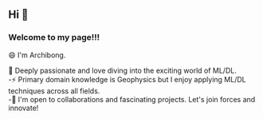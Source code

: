 ## Hi 👋
### Welcome to my page!!!

😄 I'm Archibong.

🌱 Deeply passionate and love diving into the exciting world of ML/DL. <br> 
-⚡  Primary domain knowledge is Geophysics but I enjoy applying ML/DL techniques across all fields. <br> 
-👯 I'm open to collaborations and fascinating projects. Let's join forces and innovate!<br> 



<!--
**ARCHIBONG1/ARCHIBONG1** is a ✨ _special_ ✨ repository because its `README.md` (this file) appears on your GitHub profile.

Here are some ideas to get you started:

- 🔭 I’m currently working on ...
- 🌱 I’m currently learning ...
- 👯 I’m looking to collaborate on ...
- 🤔 I’m looking for help with ...
- 💬 Ask me about ...
- 📫 How to reach me: ...
- 😄 Pronouns: ...
- ⚡ Fun fact: ...
-->
